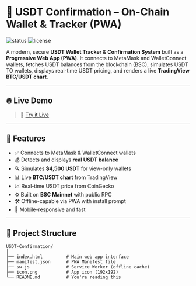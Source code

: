 # 🧾 USDT Confirmation – On-Chain Wallet & Tracker (PWA)

![status](https://img.shields.io/badge/status-active-brightgreen)
![license](https://img.shields.io/github/license/On-chain-transaction/USDT-Confirmation)

A modern, secure **USDT Wallet Tracker & Confirmation System** built as a **Progressive Web App (PWA)**. It connects to MetaMask and WalletConnect wallets, fetches USDT balances from the blockchain (BSC), simulates USDT TO wallets, displays real-time USDT pricing, and renders a live **TradingView BTC/USDT chart**.

---

## 🔥 Live Demo

> 🚀 [Try it Live](https://on-chain-transaction.github.io/USDT-Confirmation)

---

## 🧩 Features

- ✅ Connects to MetaMask & WalletConnect wallets
- 💰 Detects and displays **real USDT balance**
- 🔍 Simulates **$4,500 USDT** for view-only wallets
- 📊 Live **BTC/USDT chart** from TradingView
- 📈 Real-time USDT price from CoinGecko
- ⚙️ Built on **BSC Mainnet** with public RPC
- 🛠️ Offline-capable via PWA with install prompt
- 📱 Mobile-responsive and fast

---

## 📁 Project Structure

```plaintext
USDT-Confirmation/
│
├── index.html         # Main web app interface
├── manifest.json      # PWA Manifest file
├── sw.js              # Service Worker (offline cache)
├── icon.png           # App icon (192x192)
└── README.md          # You're reading this
